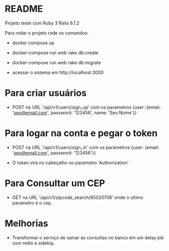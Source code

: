# README

Projeto teste com Ruby 3 Rails 6.1.2

Para rodar o projeto rode os comandos:

* docker compose up

* docker-compose run web rake db:create

* docker-compose run web rake db:migrate

* acessar o sistema em http://localhost:3000

# Para criar usuários 

* POST na URL '/api/v1/users/sign_up' com os parametros {user: {email: 'seu@email.com', password: '123456', name: 'Seu Nome'}}

# Para logar na conta e pegar o token

* POST na URL '/api/v1/users/sign_in' com os parametros {user: {email: 'seu@email.com', password: '123456'}}

* O token virá no cabeçalho no parametro 'Authorization'

# Para Consultar um CEP

* GET na URL '/api/v1/zipcode_search/85020706' onde o ultimo parametro é o cep.


# Melhorias

* Transformar o serviço de salvar as consultas no banco em um delay job com redis e sidekiq.


